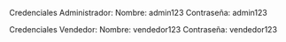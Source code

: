 Credenciales Administrador:
Nombre: admin123
Contraseña: admin123

Credenciales Vendedor:
Nombre: vendedor123
Contraseña: vendedor123
